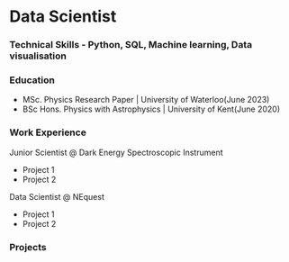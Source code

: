 # Data Scientist
### Technical Skills - Python, SQL, Machine learning, Data visualisation
### Education
- MSc. Physics Research Paper | University of Waterloo(June 2023)
- BSc Hons. Physics with Astrophysics | University of Kent(June 2020)

### Work Experience

Junior Scientist @ Dark Energy Spectroscopic Instrument
- Project 1
- Project 2

Data Scientist @ NEquest
- Project 1
- Project 2

### Projects
